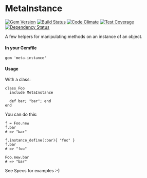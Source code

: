 MetaInstance
============

[![Gem Version](https://badge.fury.io/rb/meta-instance.svg)](http://badge.fury.io/rb/meta-instance)
[![Build Status](https://travis-ci.org/NullVoxPopuli/MetaInstance.svg)](https://travis-ci.org/NullVoxPopuli/MetaInstance)
[![Code Climate](https://codeclimate.com/github/NullVoxPopuli/MetaInstance/badges/gpa.svg)](https://codeclimate.com/github/NullVoxPopuli/MetaInstance)
[![Test Coverage](https://codeclimate.com/github/NullVoxPopuli/MetaInstance/badges/coverage.svg)](https://codeclimate.com/github/NullVoxPopuli/MetaInstance)
[![Dependency Status](https://gemnasium.com/NullVoxPopuli/MetaInstance.svg)](https://gemnasium.com/NullVoxPopuli/MetaInstance)


A few helpers for manipulating methods on an instance of an object.


#### In your Gemfile

    gem 'meta-instance'

#### Usage

With a class:

    class Foo
      include MetaInstance

      def bar; "bar"; end
    end

You can do this:

    f = Foo.new
    f.bar
    # => "bar"

    f.instance_define(:bar){ "foo" }
    f.bar
    # => "foo"

    Foo.new.bar
    # => "bar"


See Specs for examples :-)